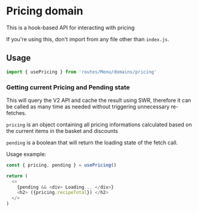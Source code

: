 # Pricing domain

This is a hook-based API for interacting with pricing

If you're using this, don't import from any file other than `index.js`.

## Usage

```ts
import { usePricing } from 'routes/Menu/domains/pricing'
```

### Getting current Pricing and Pending state

This will query the V2 API and cache the result using SWR, therefore it can be called as many time as needed without triggering unnecessary re-fetches.

`pricing` is an object containing all pricing informations calculated based on the current items in the basket and discounts

`pending` is a boolean that will return the loading state of the fetch call.

Usage example:

```ts
const { pricing, pending } = usePricing()

return (
  <>
    {pending && <div> Loading... </div>}
    <h2> ({pricing.recipeTotal}) </h2>
  </>
)
```
